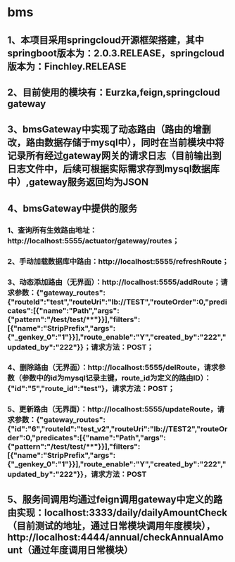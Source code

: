# bms
## 1、本项目采用springcloud开源框架搭建，其中springboot版本为：2.0.3.RELEASE，springcloud版本为：Finchley.RELEASE
## 2、目前使用的模块有：Eurzka,feign,springcloud gateway
## 3、bmsGateway中实现了动态路由（路由的增删改，路由数据存储于mysql中），同时在当前模块中将记录所有经过gateway网关的请求日志（目前输出到日志文件中，后续可根据实际需求存到mysql数据库中）,gateway服务返回均为JSON
## 4、bmsGateway中提供的服务
### 1、查询所有生效路由地址：http://localhost:5555/actuator/gateway/routes；
### 2、手动加载数据库中路由：http://localhost:5555/refreshRoute；
### 3、动态添加路由（无界面）：http://localhost:5555/addRoute；请求参数：{"gateway_routes":{"routeId":"test","routeUri":"lb://TEST","routeOrder":0,"predicates":[{"name":"Path","args":{"pattern":"/test/test/**"}}],"filters":[{"name":"StripPrefix","args":{"_genkey_0":"1"}}],"route_enable":"Y","created_by":"222","updated_by":"222"}}；请求方法：POST；
### 4、删除路由（无界面）：http://localhost:5555/delRoute，请求参数（参数中的id为mysql记录主键，route_id为定义的路由ID）：{"id":"5","route_id":"test"}，请求方法：POST；
### 5、更新路由（无界面）：http://localhost:5555/updateRoute，请求参数：{"gateway_routes":{"id":"6","routeId":"test_v2","routeUri":"lb://TEST2","routeOrder":0,"predicates":[{"name":"Path","args":{"pattern":"/test/test/**"}}],"filters":[{"name":"StripPrefix","args":{"_genkey_0":"1"}}],"route_enable":"Y","created_by":"222","updated_by":"222"}}，请求方法：POST
## 5、服务间调用均通过feign调用gateway中定义的路由实现：localhost:3333/daily/dailyAmountCheck（目前测试的地址，通过日常模块调用年度模块），http://localhost:4444/annual/checkAnnualAmount（通过年度调用日常模块）
